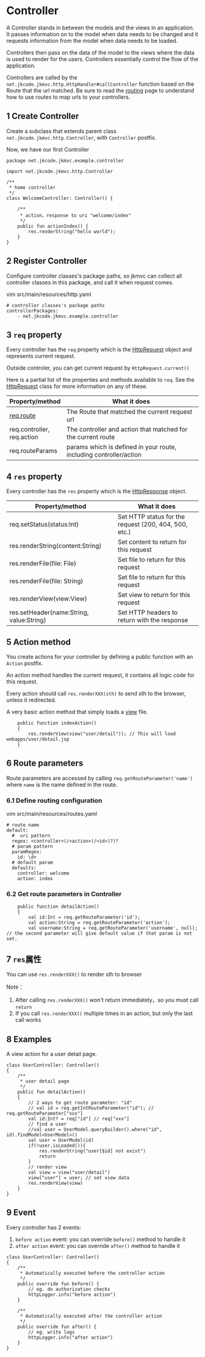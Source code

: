 # Controller

A Controller stands in between the models and the views in an application. It passes information on to the model when data needs to be changed and it requests information from the model when data needs to be loaded.

Controllers then pass on the data of the model to the views where the data is used to render for the users.  Controllers essentially control the flow of the application.

Controllers are called by the `net.jkcode.jkmvc.http.HttpHandler#callController` function based on the Route that the url matched.  Be sure to read the [routing](routing.md) page to understand how to use routes to map urls to your controllers.

## 1 Create Controller

Create a subclass that extends parent class `net.jkcode.jkmvc.http.Controller`, with `Controller` postfix.

Now, we have our first Controller

```
package net.jkcode.jkmvc.example.controller

import net.jkcode.jkmvc.http.Controller

/**
 * home controller
 */
class WelcomeController: Controller() {

    /**
     * action，response to uri "welcome/index"
     */
    public fun actionIndex() {
        res.renderString("hello world");
    }
}
```

## 2 Register Controller

Configure controller classes's package paths, so jkmvc can collect all controller classes in this package, and call it when request comes.

vim src/main/resources/http.yaml

```
# controller classes's package paths
controllerPackages:
    - net.jkcode.jkmvc.example.controller
```

## 3 `req` property

Every controller has the `req` property which is the [HttpRequest](request.md) object and represents current request. 

Outside controler, you can get current request by `HttpRequest.current()`

Here is a partial list of the properties and methods available to `req`. See the [HttpRequest](request.md) class for more information on any of these.

Property/method | What it does
--- | ---
[req.route](route.md) | The Route that matched the current request url
req.controller, <br /> req.action | The controller and action that matched for the current route
req.routeParams | params which is defined in your route, including controller/action

## 4 `res` property

Every controller has the `res` property which is the [HttpResponse](response.md) object. 

Property/method | What it does
--- | ---
req.setStatus(status:Int)|Set HTTP status for the request (200, 404, 500, etc.)
res.renderString(content:String) | Set content to return for this request
res.renderFile(file: File) | Set file to return for this request
res.renderFile(file: String) | Set file to return for this request
res.renderView(view:View) | Set view to return for this request
res.setHeader(name:String, value:String) | Set HTTP headers to return with the response


## 5 Action method

You create actions for your controller by defining a public function with an `Action` postfix.

An action method handles the current request, it contains all logic code for this request. 

Every action should call `res.renderXXX(sth)` to send sth to the browser, unless it redirected.

A very basic action method that simply loads a [view](view.md) file.

```
	public function indexAction()
	{
		res.renderView(view("user/detail")); // This will load webapps/user/detail.jsp
	}
```

## 6 Route parameters

Route parameters are accessed by calling `req.getRouteParameter('name')` where `name` is the name defined in the route.

### 6.1 Define routing configuration

vim src/main/resources/routes.yaml

```
# route name
default:
  #  uri pattern
  regex: <controller>(/<action>(/<id>)?)?
  # param pattern
  paramRegex:
    id: \d+
  # default param
  defaults:
    controller: welcome
    action: index
```

### 6.2 Get route parameters in Controller

```
	public function detailAction()
	{
		val id:Int = req.getRouteParameter('id');
		val action:String = req.getRouteParameter('action');
		val username:String = req.getRouteParameter('username', null); // the second parameter will give default value if that param is not set.
```

## 7 `res`属性

You can use `res.renderXXX()` to render sth to browser

Note：

1. After calling `res.renderXXX()` won't return immediately，so you must call `return`
2. If you call `res.renderXXX()` multiple times in an action, but only the last call works

## 8 Examples

A view action for a user detail page.

```
class UserController: Controller()
{
    /**
     * user detail page
     */
    public fun detailAction()
    {
        // 2 ways to get route parameter: "id"
        // val id = req.getIntRouteParameter("id"); // req.getRouteParameter["xxx"]
        val id:Int? = req["id"] // req["xxx"]
        // find a user
        //val user = UserModel.queryBuilder().where("id", id).findModel<UserModel>()
        val user = UserModel(id)
        if(!user.isLoaded()){
            res.renderString("user[$id] not exist")
            return
        }
        // render view
        val view = view("user/detail")
        view["user"] = user; // set view data
        res.renderView(view)
    }
}
```

## 9 Event

Every controller has 2 events:

1. `before action` event: you can override `before()` method to handle it
2. `after action` event: you can override `after()` method to handle it

```
class UserController: Controller()
{
    /**
     * Automatically executed before the controller action
     */
    public override fun before() {
        // eg. do authorization checks
        httpLogger.info("before action")
    }

    /**
     * Automatically executed after the controller action
     */
    public override fun after() {
        // eg. write logs
        httpLogger.info("after action")
    }
}
```